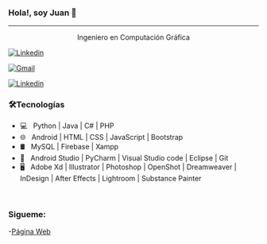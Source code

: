 ### Hola!, soy Juan 👋

<hr>

<center>
<p>Ingeniero en Computación Gráfica</p>
</center>



<!-- Your badges -->
[![Linkedin](https://img.shields.io/badge/-JuanCuaycal-blue?style=flat&logo=Linkedin&logoColor=white)](https://www.linkedin.com/in/juan-cuaycal/)
<!-- [![Linkedin](https://img.shields.io/badge/-JuanCuaycal-blue?style=flat&logo=Facebook&logoColor=white)](https://www.linkedin.com/in/juan-cuaycal/) -->

[![Gmail](https://img.shields.io/badge/-JuanCuaycal-c14438?style=flat&logo=Gmail&logoColor=white)](mailto:juancuaycal@gmail.com)

[![Linkedin](https://img.shields.io/badge/-WebSite-black?style=flat&logo=Website&logoColor=black)](https://juan-cuaycal.web.app/)

<h3>🛠Tecnologías</h3>

- 💻 &nbsp; Python  | Java | C# | PHP 
- 🌐 &nbsp; Android | HTML | CSS | JavaScript | Bootstrap 
- 🛢 &nbsp; MySQL | Firebase | Xampp
- 🔧 &nbsp; Android Studio | PyCharm | Visual Studio code | Eclipse | Git
- 🖥 &nbsp; Adobe Xd | Illustrator | Photoshop | OpenShot | Dreamweaver | InDesign | After Effects | Lightroom | Substance Painter 

<br>

### Sigueme:

-[Página Web](https://juan-cuaycal.web.app/)



